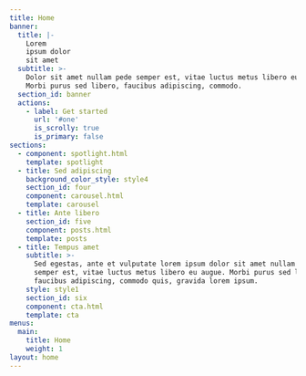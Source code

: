 ```yaml
---
title: Home
banner:
  title: |-
    Lorem
    ipsum dolor
    sit amet
  subtitle: >-
    Dolor sit amet nullam pede semper est, vitae luctus metus libero eu augue.
    Morbi purus sed libero, faucibus adipiscing, commodo.
  section_id: banner
  actions:
    - label: Get started
      url: '#one'
      is_scrolly: true
      is_primary: false
sections:
  - component: spotlight.html
    template: spotlight
  - title: Sed adipiscing
    background_color_style: style4
    section_id: four
    component: carousel.html
    template: carousel
  - title: Ante libero
    section_id: five
    component: posts.html
    template: posts
  - title: Tempus amet
    subtitle: >-
      Sed egestas, ante et vulputate lorem ipsum dolor sit amet nullam pede
      semper est, vitae luctus metus libero eu augue. Morbi purus sed libero,
      faucibus adipiscing, commodo quis, gravida lorem ipsum.
    style: style1
    section_id: six
    component: cta.html
    template: cta
menus:
  main:
    title: Home
    weight: 1
layout: home
---
```

